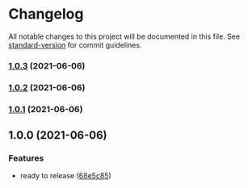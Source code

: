 # Changelog

All notable changes to this project will be documented in this file. See [standard-version](https://github.com/conventional-changelog/standard-version) for commit guidelines.

### [1.0.3](https://github.com/ddadaal/react-typed-i18n/compare/v1.0.2...v1.0.3) (2021-06-06)

### [1.0.2](https://github.com/ddadaal/react-typed-i18n/compare/v1.0.1...v1.0.2) (2021-06-06)

### [1.0.1](https://github.com/ddadaal/react-typed-i18n/compare/v1.0.0...v1.0.1) (2021-06-06)

## 1.0.0 (2021-06-06)


### Features

* ready to release ([68e5c85](https://github.com/ddadaal/react-typed-i18n/commit/68e5c85b57a441a807b71bd62f2dbb18a6ede7c2))
